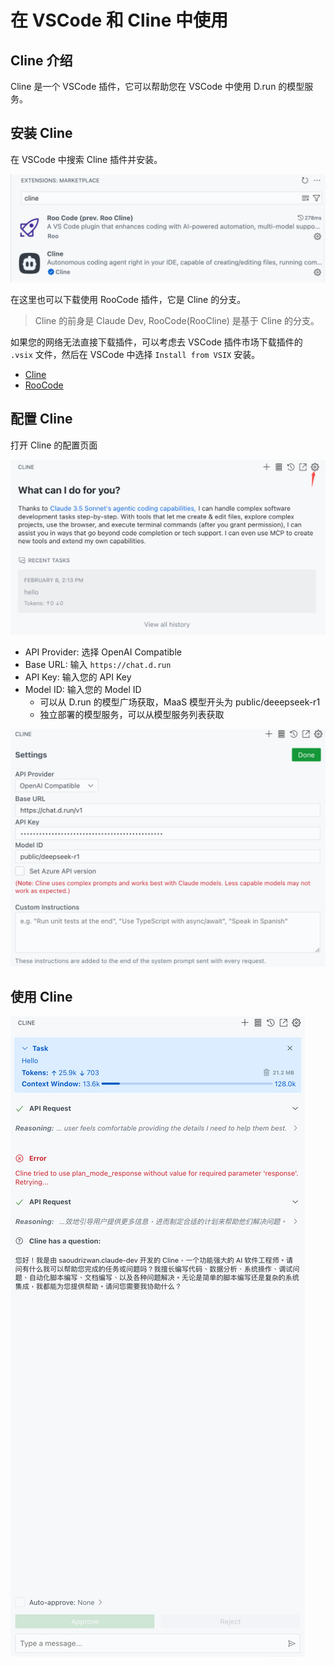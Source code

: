 # 在 VSCode 和 Cline 中使用

## Cline 介绍

Cline 是一个 VSCode 插件，它可以帮助您在 VSCode 中使用 D.run 的模型服务。

## 安装 Cline

在 VSCode 中搜索 Cline 插件并安装。

![Cline](../images/cline-in-vscode.png)

在这里也可以下载使用 RooCode 插件，它是 Cline 的分支。

> Cline 的前身是 Claude Dev, RooCode(RooCline) 是基于 Cline 的分支。

如果您的网络无法直接下载插件，可以考虑去 VSCode 插件市场下载插件的 `.vsix` 文件，然后在 VSCode 中选择 `Install from VSIX` 安装。

- [Cline](https://marketplace.visualstudio.com/items?itemName=saoudrizwan.claude-dev)
- [RooCode](https://marketplace.visualstudio.com/items?itemName=RooVeterinaryInc.roo-cline)

## 配置 Cline

打开 Cline 的配置页面

![Cline](../images/cline-in-vscode-2.png)

- API Provider: 选择 OpenAI Compatible
- Base URL: 输入 `https://chat.d.run`
- API Key: 输入您的 API Key
- Model ID: 输入您的 Model ID
  - 可以从 D.run 的模型广场获取，MaaS 模型开头为 public/deeepseek-r1
  - 独立部署的模型服务，可以从模型服务列表获取

![Cline](../images/cline-in-vscode-3.png)

## 使用 Cline

![Cline](../images/cline-in-vscode-4.png)

